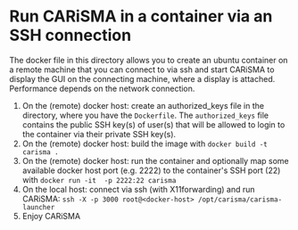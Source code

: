 # Run CARiSMA in a container via an SSH connection
The docker file in this directory allows you to create an ubuntu container on a remote machine that you can connect to via ssh and start CARiSMA to display the GUI on the connecting machine, where a display is attached. Performance depends on the network connection.

1. On the (remote) docker host: create an authorized_keys file in the directory, where you have the `Dockerfile`. The `authorized_keys` file contains the public SSH key(s) of user(s) that will be allowed to login to the container via their private SSH key(s).
2. On the (remote) docker host: build the image with `docker build -t carisma .`
3. On the (remote) docker host: run the container and optionally map some available docker host port (e.g. 2222) to the container's SSH port (22) with `docker run -it  -p 2222:22 carisma`
4. On the local host: connect via ssh (with X11forwarding) and run CARiSMA: `ssh -X -p 3000 root@<docker-host> /opt/carisma/carisma-launcher`
5. Enjoy CARiSMA


